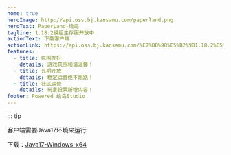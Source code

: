 ```yaml
---
home: true
heroImage: http://api.oss.bj.kansamu.com/paperland.png
heroText: PaperLand-绘岛
tagline: 1.18.2模组生存服开放中
actionText: 下载客户端
actionLink: https://api.oss.bj.kansamu.com/%E7%BB%98%E5%B2%9B1.18.2%E5%AE%A2%E6%88%B7%E7%AB%AFupdata0211.zip
features:
  - title: 氛围友好
    details: 游戏氛围和谐温馨！
  - title: 长期开放
    details: 稳定运营绝不跑路！
  - title: 社区运营
    details: 玩家投票新增内容！
footer: Powered 绘岛Studio
---
```


::: tip

客户端需要Java17环境来运行

下载：[Java17-Windows-x64](https://res.fastmirror.net/directlink/1/Java%20%E7%8E%AF%E5%A2%83/jdk-17.0.6_windows-x64_bin.exe)

